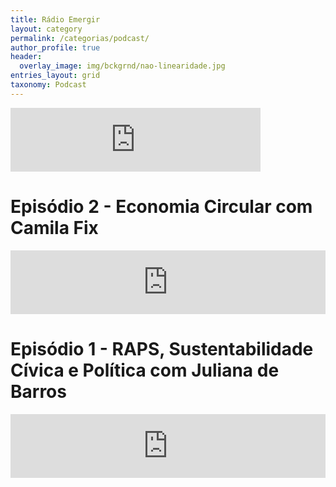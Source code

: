 ```yaml
---
title: Rádio Emergir
layout: category
permalink: /categorias/podcast/
author_profile: true
header:
  overlay_image: img/bckgrnd/nao-linearidade.jpg
entries_layout: grid
taxonomy: Podcast
---
```


<iframe src="https://anchor.fm/radio-emergir/embed" height="102px" width="400px" frameborder="0" scrolling="no"></iframe>

# Episódio 2 - Economia Circular com Camila Fix

<iframe src="https://anchor.fm/radio-emergir/embed/episodes/Economia-Circular-com-Camila-Fix-e1jdgg" height="102px" width="100%" frameborder="0" scrolling="no"></iframe>

# Episódio 1 - RAPS, Sustentabilidade Cívica e Política com Juliana de Barros

<iframe src="https://anchor.fm/radio-emergir/embed/episodes/RAPS--Sustentabilidade-Cvica-e-Poltica-e1j9mt" height="102px" width="100%" frameborder="0" scrolling="no"></iframe>
